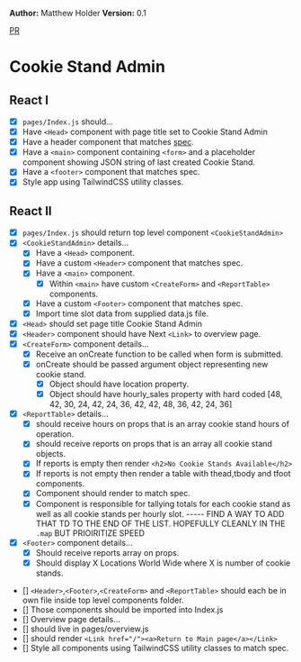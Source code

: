 **Author:** Matthew Holder
**Version:** 0.1

[PR](https://github.com/holdermatthew5/cookie_stand_admin/pull/1#issue-615550657)

# Cookie Stand Admin

## React I

- [x] `pages/Index.js` should…
- [x] Have `<Head>` component with page title set to Cookie Stand Admin
- [x] Have a header component that matches [spec](https://codefellows.github.io/code-401-python-guide/curriculum/class-37/lab/cookie-stand-admin-version-1.png).
- [x] Have a `<main>` component containing `<form>` and a placeholder component showing JSON string of last created Cookie Stand.
- [x] Have a `<footer>` component that matches spec.
- [x] Style app using TailwindCSS utility classes.

## React II

- [x] `pages/Index.js` should return top level component `<CookieStandAdmin>`
- [x] `<CookieStandAdmin>` details…
    - [x] Have a `<Head>` component.
    - [x] Have a custom `<Header>` component that matches spec.
    - [x] Have a `<main>` component.
        - [x] Within `<main>` have custom `<CreateForm>` and `<ReportTable>` components.
    - [x] Have a custom `<Footer>` component that matches spec.
    - [x] Import time slot data from supplied data.js file.
- [x] `<Head>` should set page title Cookie Stand Admin
- [x] `<Header>` component should have Next `<Link>` to overview page.
- [x] `<CreateForm>` component details…
    - [x] Receive an onCreate function to be called when form is submitted.
    - [x] onCreate should be passed argument object representing new cookie stand.
        - [x] Object should have location property.
        - [x] Object should have hourly_sales property with hard coded [48, 42, 30, 24, 42, 24, 36, 42, 42, 48, 36, 42, 24, 36]
- [x] `<ReportTable>` details…
    - [x] should receive hours on props that is an array cookie stand hours of operation.
    - [x] should receive reports on props that is an array all cookie stand objects.
    - [x] If reports is empty then render `<h2>No Cookie Stands Available</h2>`
    - [x] If reports is not empty then render a table with thead,tbody and tfoot components.
    - [x] Component should render to match spec.
    - [x] Component is responsible for tallying totals for each cookie stand as well as all cookie stands per hourly slot.
        ----- FIND A WAY TO ADD THAT TD TO THE END OF THE LIST. HOPEFULLY CLEANLY IN THE `.map` BUT PRIOIRITIZE SPEED
- [x] `<Footer>` component details…
    - [x] Should receive reports array on props.
    - [x] Should display X Locations World Wide where X is number of cookie stands.
- [] `<Header>`,`<Footer>`,`<CreateForm>` and `<ReportTable>` should each be in own file inside top level components folder.
- [] Those components should be imported into Index.js
- [] Overview page details…
- [] should live in pages/overview.js
- [] should render `<Link href="/"><a>Return to Main page</a></Link>`
- [] Style all components using TailwindCSS utility classes to match spec.


<!-- # Next.js + Tailwind CSS Example

This example shows how to use [Tailwind CSS](https://tailwindcss.com/) (v2.1) with Next.js. It follows the steps outlined in the official [Tailwind docs](https://tailwindcss.com/docs/guides/nextjs).

It uses the new [`Just-in-Time Mode`](https://tailwindcss.com/docs/just-in-time-mode) for Tailwind CSS.

## Deploy your own

Deploy the example using [Vercel](https://vercel.com?utm_source=github&utm_medium=readme&utm_campaign=next-example):

[![Deploy with Vercel](https://vercel.com/button)](https://vercel.com/new/git/external?repository-url=https://github.com/vercel/next.js/tree/canary/examples/with-tailwindcss&project-name=with-tailwindcss&repository-name=with-tailwindcss)

## How to use

Execute [`create-next-app`](https://github.com/vercel/next.js/tree/canary/packages/create-next-app) with [npm](https://docs.npmjs.com/cli/init) or [Yarn](https://yarnpkg.com/lang/en/docs/cli/create/) to bootstrap the example:

```bash
npx create-next-app --example with-tailwindcss with-tailwindcss-app
# or
yarn create next-app --example with-tailwindcss with-tailwindcss-app
```

Deploy it to the cloud with [Vercel](https://vercel.com/new?utm_source=github&utm_medium=readme&utm_campaign=next-example) ([Documentation](https://nextjs.org/docs/deployment)). -->
